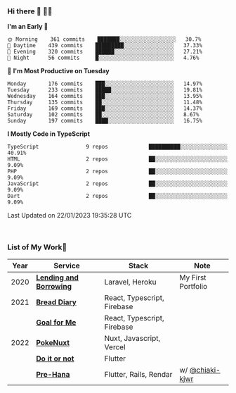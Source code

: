 ### Hi there 👋 🧑‍💻



<!--START_SECTION:waka-->
**I'm an Early 🐤** 

```text
🌞 Morning    361 commits    ███████░░░░░░░░░░░░░░░░░░   30.7% 
🌆 Daytime    439 commits    █████████░░░░░░░░░░░░░░░░   37.33% 
🌃 Evening    320 commits    ██████░░░░░░░░░░░░░░░░░░░   27.21% 
🌙 Night      56 commits     █░░░░░░░░░░░░░░░░░░░░░░░░   4.76%

```
📅 **I'm Most Productive on Tuesday** 

```text
Monday       176 commits    ███░░░░░░░░░░░░░░░░░░░░░░   14.97% 
Tuesday      233 commits    █████░░░░░░░░░░░░░░░░░░░░   19.81% 
Wednesday    164 commits    ███░░░░░░░░░░░░░░░░░░░░░░   13.95% 
Thursday     135 commits    ██░░░░░░░░░░░░░░░░░░░░░░░   11.48% 
Friday       169 commits    ███░░░░░░░░░░░░░░░░░░░░░░   14.37% 
Saturday     102 commits    ██░░░░░░░░░░░░░░░░░░░░░░░   8.67% 
Sunday       197 commits    ████░░░░░░░░░░░░░░░░░░░░░   16.75%

```


**I Mostly Code in TypeScript** 

```text
TypeScript               9 repos             ██████████░░░░░░░░░░░░░░░   40.91% 
HTML                     2 repos             ██░░░░░░░░░░░░░░░░░░░░░░░   9.09% 
PHP                      2 repos             ██░░░░░░░░░░░░░░░░░░░░░░░   9.09% 
JavaScript               2 repos             ██░░░░░░░░░░░░░░░░░░░░░░░   9.09% 
Dart                     2 repos             ██░░░░░░░░░░░░░░░░░░░░░░░   9.09%

```



 Last Updated on 22/01/2023 19:35:28 UTC
<!--END_SECTION:waka-->


<br />

### List of My Work🚀

| Year | Service | Stack | Note |
|--|--|--|--|
| 2020 | [**Lending and Borrowing**](https://lending-and-borrowing.herokuapp.com/) | Laravel, Heroku | My First Portfolio |
| 2021 | [**Bread Diary**](https://bread-diary-web.web.app/) | React, Typescript, Firebase | |
|  | [**Goal for Me**](https://goal-for-me.web.app/) | React, Typescript, Firebase | |
| 2022 | [**PokeNuxt**](https://pokenuxt.vercel.app/) | Nuxt, Javascript, Vercel | |
|  | [**Do it or not**](https://apps.apple.com/jp/app/do-it-or-not/id1613818865) | Flutter | |
|  | [**Pre-Hana**](https://apps.apple.com/us/app/%E3%83%97%E3%83%AA%E8%8A%B1-%E7%B5%90%E5%A9%9A%E5%BC%8F%E6%BA%96%E5%82%99%E3%81%AB%E7%89%B9%E5%8C%96%E3%81%97%E3%81%9Ftodo%E7%AE%A1%E7%90%86%E3%82%A2%E3%83%97%E3%83%AA/id1639773221) | Flutter, Rails, Rendar | w/ [@chiaki-kjwr](https://github.com/chiaki-kjwr) |